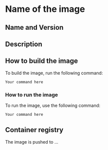 # Name of the image

## Name and Version


## Description


## How to build the image

To build the image, run the following command:

```bash
Your command here
```

### How to run the image

To run the image, use the following command:

```bash
Your command here
```

## Container registry

The image is pushed to ...